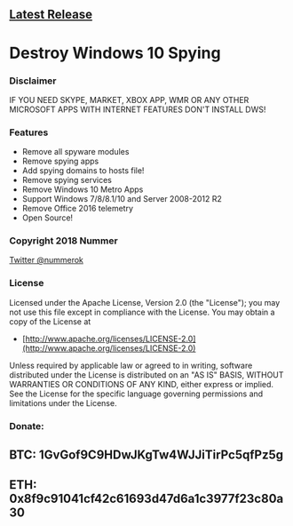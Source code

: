 ## [Latest Release](https://github.com/Nummer/Destroy-Windows-10-Spying/releases/latest)

# Destroy Windows 10 Spying

### Disclaimer

IF YOU NEED SKYPE, MARKET, XBOX APP, WMR OR ANY OTHER MICROSOFT APPS WITH INTERNET FEATURES DON'T INSTALL DWS!


### Features

- Remove all spyware modules
- Remove spying apps
- Add spying domains to hosts file!
- Remove spying services
- Remove Windows 10 Metro Apps
- Support Windows 7/8/8.1/10 and Server 2008-2012 R2
- Remove Office 2016 telemetry
- Open Source!

### Copyright 2018 Nummer

[Twitter @nummerok](https://twitter.com/nummerok)

### License

Licensed under the Apache License, Version 2.0 (the "License");
you may not use this file except in compliance with the License.
You may obtain a copy of the License at

  * [http://www.apache.org/licenses/LICENSE-2.0](http://www.apache.org/licenses/LICENSE-2.0)

Unless required by applicable law or agreed to in writing, software
distributed under the License is distributed on an "AS IS" BASIS,
WITHOUT WARRANTIES OR CONDITIONS OF ANY KIND, either express or implied.
See the License for the specific language governing permissions and
limitations under the License.

### Donate:
## BTC: 1GvGof9C9HDwJKgTw4WJJiTirPc5qfPz5g
## ETH: 0x8f9c91041cf42c61693d47d6a1c3977f23c80a30
